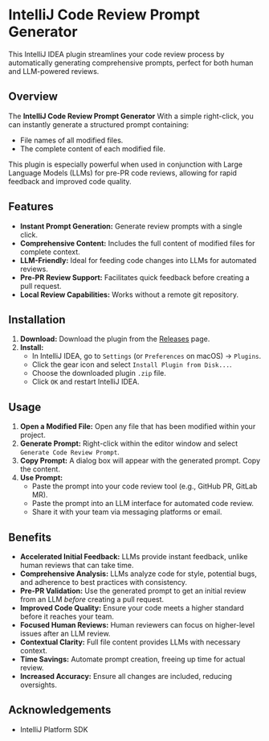 # IntelliJ Code Review Prompt Generator

This IntelliJ IDEA plugin streamlines your code review process by automatically generating comprehensive prompts, perfect for both human and LLM-powered reviews.

## Overview

The **IntelliJ Code Review Prompt Generator** With a simple right-click, you can instantly generate a structured prompt containing:

* File names of all modified files.
* The complete content of each modified file.

This plugin is especially powerful when used in conjunction with Large Language Models (LLMs) for pre-PR code reviews, allowing for rapid feedback and improved code quality.

## Features

* **Instant Prompt Generation:** Generate review prompts with a single click.
* **Comprehensive Content:** Includes the full content of modified files for complete context.
* **LLM-Friendly:** Ideal for feeding code changes into LLMs for automated reviews.
* **Pre-PR Review Support:** Facilitates quick feedback before creating a pull request.
* **Local Review Capabilities:** Works without a remote git repository.

## Installation

1.  **Download:** Download the plugin from the [Releases](https://github.com/yashratnani1/intellij-code-review-prompt-generator/releases) page.
2.  **Install:**
    * In IntelliJ IDEA, go to `Settings` (or `Preferences` on macOS) -> `Plugins`.
    * Click the gear icon and select `Install Plugin from Disk...`.
    * Choose the downloaded plugin `.zip` file.
    * Click `OK` and restart IntelliJ IDEA.

## Usage

1.  **Open a Modified File:** Open any file that has been modified within your project.
2.  **Generate Prompt:** Right-click within the editor window and select `Generate Code Review Prompt`.
3.  **Copy Prompt:** A dialog box will appear with the generated prompt. Copy the content.
4.  **Use Prompt:**
    * Paste the prompt into your code review tool (e.g., GitHub PR, GitLab MR).
    * Paste the prompt into an LLM interface for automated code review.
    * Share it with your team via messaging platforms or email.

## Benefits

* **Accelerated Initial Feedback:** LLMs provide instant feedback, unlike human reviews that can take time.
* **Comprehensive Analysis:** LLMs analyze code for style, potential bugs, and adherence to best practices with consistency.
* **Pre-PR Validation:** Use the generated prompt to get an initial review from an LLM *before* creating a pull request.
* **Improved Code Quality:** Ensure your code meets a higher standard before it reaches your team.
* **Focused Human Reviews:** Human reviewers can focus on higher-level issues after an LLM review.
* **Contextual Clarity:** Full file content provides LLMs with necessary context.
* **Time Savings:** Automate prompt creation, freeing up time for actual review.
* **Increased Accuracy:** Ensure all changes are included, reducing oversights.

## Acknowledgements

* IntelliJ Platform SDK
